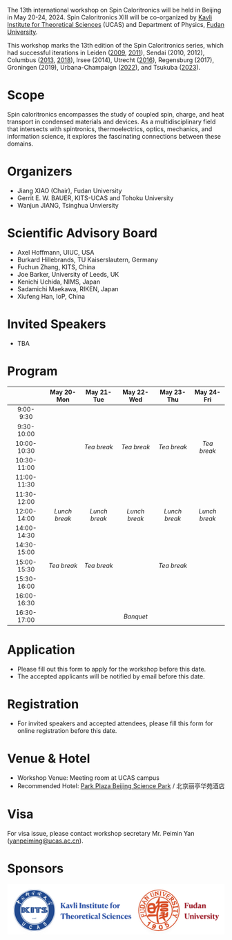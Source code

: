 The 13th international workshop on Spin Caloritronics will be held in Beijing in May 20-24, 2024. Spin Caloritronics XIII will be co-organized by [Kavli Institute for Theoretical Sciences](https://kits.ucas.ac.cn/) (UCAS) and Department of Physics, [Fudan University](https://www.fudan.edu.cn).

This workshop marks the 13th edition of the Spin Caloritronics series, which had successful iterations in 
Leiden ([2009](https://www.lorentzcenter.nl/spin-caloritronics.html), [2011](https://www.lorentzcenter.nl/spin-caloritronics-iii.html)), 
Sendai (2010, 2012), 
Columbus ([2013](https://cem.osu.edu/event/spin-caloritronics-v/), [2018](https://cem.osu.edu/news/spin-cal-ix/)), 
Irsee (2014), 
Utrecht ([2016](https://web.science.uu.nl/spincaloritronics7/introduction.htm)),
Regensburg (2017), 
Groningen (2019), 
Urbana-Champaign ([2022](https://cem.osu.edu/2022-workshop-spin-caloritronics-xi/)), 
and Tsukuba ([2023](http://magmatelab.imr.tohoku.ac.jp/SpinCalori12-main.html)).	

# Scope

Spin caloritronics encompasses the study of coupled spin, charge, and heat transport in condensed materials and devices. As a multidisciplinary field that intersects with spintronics, thermoelectrics, optics, mechanics, and information science, it explores the fascinating connections between these domains. 

# Organizers

* Jiang XIAO (Chair), Fudan University 
* Gerrit E. W. BAUER, KITS-UCAS and Tohoku University
* Wanjun JIANG, Tsinghua Unviersity

# Scientific Advisory Board

* Axel Hoffmann, UIUC, USA
* Burkard Hillebrands, TU Kaiserslautern, Germany
* Fuchun Zhang, KITS, China
* Joe Barker, University of Leeds, UK
* Kenichi Uchida, NIMS, Japan
* Sadamichi Maekawa, RIKEN, Japan
* Xiufeng Han, IoP, China
  
# Invited Speakers

* TBA

# Program

|           | May 20-Mon | May 21-Tue | May 22-Wed | May 23-Thu | May 24-Fri |  
|:---------:|:----------:|:------------:|:------------:|:------------:|:------------:|
| 9:00- 9:30|              |              |              |              |              |
| 9:30-10:00|              |              |              |              |              |
|10:00-10:30|              | _Tea break_  | _Tea break_  | _Tea break_  | _Tea break_  |
|10:30-11:00|              |              |              |              |              |
|11:00-11:30|              |              |              |              |              |
|11:30-12:00|              |              |              |              |              |
|12:00-14:00|_Lunch break_ |_Lunch break_ |_Lunch break_ |_Lunch break_ |_Lunch break_ |
|14:00-14:30|              |              |              |              |              |
|14:30-15:00|              |              |              |              |              |
|15:00-15:30| _Tea break_  | _Tea break_  |              | _Tea break_  |              |
|15:30-16:00|              |              |              |              |              |
|16:00-16:30|              |              |              |              |              |
|16:30-17:00|              |              |  _Banquet_   |              |              |

# Application

* Please fill out this form to apply for the workshop before this date.
* The accepted applicants will be notified by email before this date.

# Registration

* For invited speakers and accepted attendees, please fill this form for online registration before this date.

# Venue & Hotel

* Workshop Venue: Meeting room at UCAS campus
* Recommended Hotel: [Park Plaza Beijing Science Park](https://tinyurl.com/4e8rv3xf) / 北京丽亭华苑酒店

# Visa

For visa issue, please contact workshop secretary Mr. Peimin Yan (yanpeiming@ucas.ac.cn).

# Sponsors

![support](./assets/images/kits-fudan.png)
